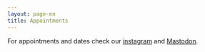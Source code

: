 ```yaml
---
layout: page-en
title: Appointments
---
```


For appointments and dates check our [instagram](https://instagram.com/open_closet_hannover/) and [Mastodon](https://todon.eu/@open_closet_hannover/).
